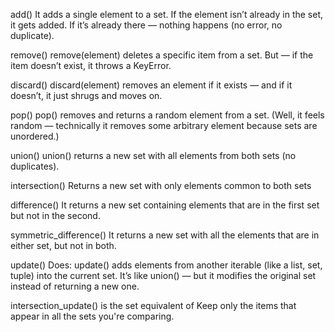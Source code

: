  add() 
It adds a single element to a set.
If the element isn’t already in the set, it gets added.
If it’s already there — nothing happens (no error, no duplicate).

remove() 
remove(element) deletes a specific item from a set.
But — if the item doesn’t exist, it throws a KeyError.

discard() 
discard(element) removes an element if it exists — and if it doesn’t, it just shrugs and moves on.

pop() 
pop() removes and returns a random element from a set.
(Well, it feels random — technically it removes some arbitrary element because sets are unordered.)

union()
union() returns a new set with all elements from both sets (no duplicates).

intersection()
Returns a new set with only elements common to both sets

difference()
It returns a new set containing elements that are in the first set but not in the second.

symmetric_difference()
It returns a new set with all the elements that are in either set, but not in both.

update() Does:
update() adds elements from another iterable (like a list, set, tuple) into the current set.
It’s like union() — but it modifies the original set instead of returning a new one.

intersection_update() is the set equivalent of Keep only the items that appear in all the sets you're comparing.

